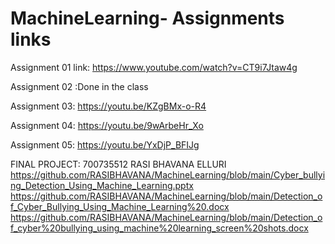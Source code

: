 # MachineLearning- Assignments links
Assignment 01 link: https://www.youtube.com/watch?v=CT9i7Jtaw4g

Assignment 02 :Done in the class

Assignment 03: https://youtu.be/KZgBMx-o-R4

Assignment 04: https://youtu.be/9wArbeHr_Xo

Assignment 05: https://youtu.be/YxDjP_BFIJg

FINAL PROJECT: 700735512 RASI BHAVANA ELLURI
https://github.com/RASIBHAVANA/MachineLearning/blob/main/Cyber_bullying_Detection_Using_Machine_Learning.pptx
https://github.com/RASIBHAVANA/MachineLearning/blob/main/Detection_of_Cyber_Bullying_Using_Machine_Learning%20.docx
https://github.com/RASIBHAVANA/MachineLearning/blob/main/Detection_of_cyber%20bullying_using_machine%20learning_screen%20shots.docx
